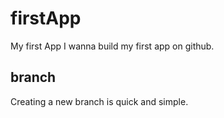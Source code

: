 # firstApp
My first App
I wanna build my first app on github.

## branch
Creating a new branch is quick and simple.
